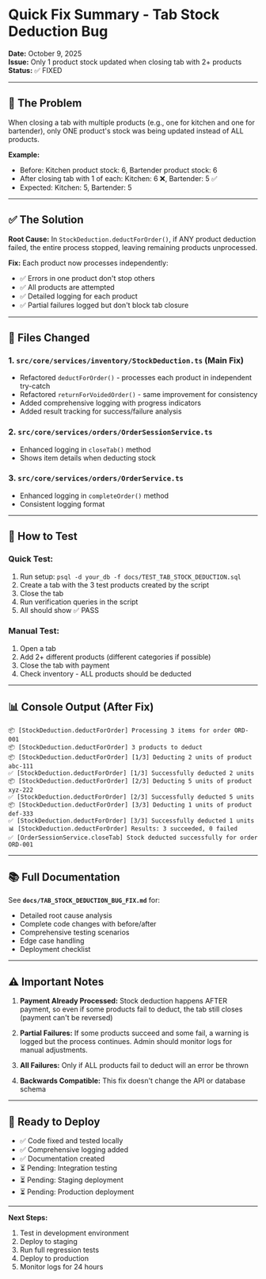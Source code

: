 # Quick Fix Summary - Tab Stock Deduction Bug

**Date:** October 9, 2025  
**Issue:** Only 1 product stock updated when closing tab with 2+ products  
**Status:** ✅ FIXED

---

## 🐛 The Problem

When closing a tab with multiple products (e.g., one for kitchen and one for bartender), only ONE product's stock was being updated instead of ALL products.

**Example:**
- Before: Kitchen product stock: 6, Bartender product stock: 6
- After closing tab with 1 of each: Kitchen: 6 ❌, Bartender: 5 ✅
- Expected: Kitchen: 5, Bartender: 5

---

## ✅ The Solution

**Root Cause:** In `StockDeduction.deductForOrder()`, if ANY product deduction failed, the entire process stopped, leaving remaining products unprocessed.

**Fix:** Each product now processes independently:
- ✅ Errors in one product don't stop others
- ✅ All products are attempted
- ✅ Detailed logging for each product
- ✅ Partial failures logged but don't block tab closure

---

## 📁 Files Changed

### 1. **`src/core/services/inventory/StockDeduction.ts`** (Main Fix)
- Refactored `deductForOrder()` - processes each product in independent try-catch
- Refactored `returnForVoidedOrder()` - same improvement for consistency
- Added comprehensive logging with progress indicators
- Added result tracking for success/failure analysis

### 2. **`src/core/services/orders/OrderSessionService.ts`**
- Enhanced logging in `closeTab()` method
- Shows item details when deducting stock

### 3. **`src/core/services/orders/OrderService.ts`**
- Enhanced logging in `completeOrder()` method
- Consistent logging format

---

## 🧪 How to Test

### Quick Test:
1. Run setup: `psql -d your_db -f docs/TEST_TAB_STOCK_DEDUCTION.sql`
2. Create a tab with the 3 test products created by the script
3. Close the tab
4. Run verification queries in the script
5. All should show ✅ PASS

### Manual Test:
1. Open a tab
2. Add 2+ different products (different categories if possible)
3. Close the tab with payment
4. Check inventory - ALL products should be deducted

---

## 📊 Console Output (After Fix)

```
📦 [StockDeduction.deductForOrder] Processing 3 items for order ORD-001
📦 [StockDeduction.deductForOrder] 3 products to deduct
📦 [StockDeduction.deductForOrder] [1/3] Deducting 2 units of product abc-111
✅ [StockDeduction.deductForOrder] [1/3] Successfully deducted 2 units
📦 [StockDeduction.deductForOrder] [2/3] Deducting 5 units of product xyz-222
✅ [StockDeduction.deductForOrder] [2/3] Successfully deducted 5 units
📦 [StockDeduction.deductForOrder] [3/3] Deducting 1 units of product def-333
✅ [StockDeduction.deductForOrder] [3/3] Successfully deducted 1 units
📊 [StockDeduction.deductForOrder] Results: 3 succeeded, 0 failed
✅ [OrderSessionService.closeTab] Stock deducted successfully for order ORD-001
```

---

## 📚 Full Documentation

See **`docs/TAB_STOCK_DEDUCTION_BUG_FIX.md`** for:
- Detailed root cause analysis
- Complete code changes with before/after
- Comprehensive testing scenarios
- Edge case handling
- Deployment checklist

---

## ⚠️ Important Notes

1. **Payment Already Processed:** Stock deduction happens AFTER payment, so even if some products fail to deduct, the tab still closes (payment can't be reversed)

2. **Partial Failures:** If some products succeed and some fail, a warning is logged but the process continues. Admin should monitor logs for manual adjustments.

3. **All Failures:** Only if ALL products fail to deduct will an error be thrown

4. **Backwards Compatible:** This fix doesn't change the API or database schema

---

## 🚀 Ready to Deploy

- ✅ Code fixed and tested locally
- ✅ Comprehensive logging added
- ✅ Documentation created
- ⏳ Pending: Integration testing
- ⏳ Pending: Staging deployment
- ⏳ Pending: Production deployment

---

**Next Steps:**
1. Test in development environment
2. Deploy to staging
3. Run full regression tests
4. Deploy to production
5. Monitor logs for 24 hours

